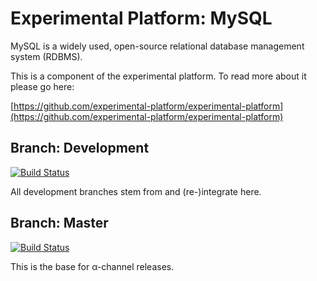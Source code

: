 # Experimental Platform: MySQL

MySQL is a widely used, open-source relational database management system (RDBMS).

This is a component of the experimental platform. To read more about it please go here:

[https://github.com/experimental-platform/experimental-platform](https://github.com/experimental-platform/experimental-platform)

## Branch: Development

[![Build Status](https://travis-ci.org/experimental-platform/platform-mysql.svg?branch=development)](https://travis-ci.org/experimental-platform/platform-mysql)

All development branches stem from and (re-)integrate here.

## Branch: Master

[![Build Status](https://travis-ci.org/experimental-platform/platform-mysql.svg?branch=master)](https://travis-ci.org/experimental-platform/platform-mysql)

This is the base for α-channel releases.
